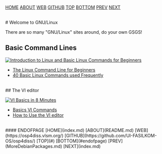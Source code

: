 ---
---

[HOME](index.md)
[ABOUT](README.md)
[WEB](https://osp4diss.vlsm.org/)
[GITHUB](https://github.com/UI-FASILKOM-OS/osp4diss/)
[TOP](#)
[BOTTOM](#endofpage)
[PREV](MoreDebianPackages.md)
[NEXT](index.md)

<br>
# Welcome to GNU/Linux

There are so many "GNU/Linux" sites around, do your own GSGS! 

## Basic Command Lines

[![Introduction to Linux and Basic Linux Commands for Beginners](https://img.youtube.com/vi/IVquJh3DXUA/0.jpg)](https://www.youtube.com/watch?v=IVquJh3DXUA)

* [The Linux Command Line for Beginners](https://ubuntu.com/tutorials/command-line-for-beginners)
* [40 Basic Linux Commands used Frequently](https://linoxide.com/linux-command/essential-linux-basic-commands/)

<br>
## The VI editor

[![VI Basics in 8 Minutes](https://img.youtube.com/vi/ggSyF1SVFr4/0.jpg)](https://www.youtube.com/watch?v=ggSyF1SVFr4)

* [Basics VI Commands](https://www.cs.colostate.edu/helpdocs/vi.html)
* [How to Use the VI editor](https://www.washington.edu/computing/unix/vi.html)

<br>
#### ENDOFPAGE
[HOME](index.md)
[ABOUT](README.md)
[WEB](https://osp4diss.vlsm.org/)
[GITHUB](https://github.com/UI-FASILKOM-OS/osp4diss/)
[TOP](#)
[BOTTOM](#endofpage)
[PREV](MoreDebianPackages.md)
[NEXT](index.md)
<br>

